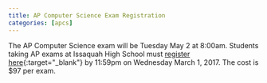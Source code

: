 ```yaml
---
title: AP Computer Science Exam Registration
categories: [apcs]
---
```

The AP Computer Science exam will be Tuesday May 2 at 8:00am. Students taking AP exams at Issaquah
High School must [register here](https://user.totalregistration.net/AP/480500){:target="_blank"} by 11:59pm on Wednesday
March 1, 2017. The cost is $97 per exam.

